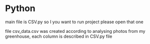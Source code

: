 # Python
main file is CSV.py so I you want to run project please open that one

file csv_data.csv was created according to analysing photos from my greenhouse, each column is described in CSV.py file
